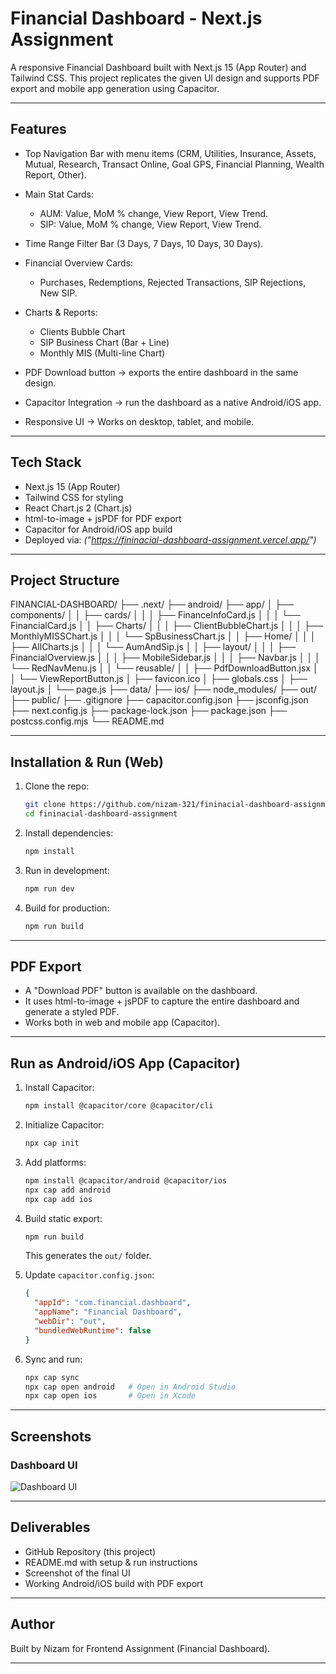 # Financial Dashboard - Next.js Assignment

A responsive Financial Dashboard built with Next.js 15 (App Router) and Tailwind CSS.
This project replicates the given UI design and supports PDF export and mobile app generation using Capacitor.

---

## Features

* Top Navigation Bar with menu items (CRM, Utilities, Insurance, Assets, Mutual, Research, Transact Online, Goal GPS, Financial Planning, Wealth Report, Other).
* Main Stat Cards:

  * AUM: Value, MoM % change, View Report, View Trend.
  * SIP: Value, MoM % change, View Report, View Trend.
* Time Range Filter Bar (3 Days, 7 Days, 10 Days, 30 Days).
* Financial Overview Cards:

  * Purchases, Redemptions, Rejected Transactions, SIP Rejections, New SIP.
* Charts & Reports:

  * Clients Bubble Chart
  * SIP Business Chart (Bar + Line)
  * Monthly MIS (Multi-line Chart)
* PDF Download button → exports the entire dashboard in the same design.
* Capacitor Integration → run the dashboard as a native Android/iOS app.
* Responsive UI → Works on desktop, tablet, and mobile.

---

## Tech Stack

* Next.js 15 (App Router)
* Tailwind CSS for styling
* React Chart.js 2 (Chart.js)
* html-to-image + jsPDF for PDF export
* Capacitor for Android/iOS app build
* Deployed via: *("https://fininacial-dashboard-assignment.vercel.app/")*

---

## Project Structure

FINANCIAL-DASHBOARD/
├── .next/
├── android/
├── app/
│   ├── components/
│   │   ├── cards/
│   │   │   ├── FinanceInfoCard.js
│   │   │   └── FinancialCard.js
│   │   ├── Charts/
│   │   │   ├── ClientBubbleChart.js
│   │   │   ├── MonthlyMISSChart.js
│   │   │   └── SpBusinessChart.js
│   │   ├── Home/
│   │   │   ├── AllCharts.js
│   │   │   └── AumAndSip.js
│   │   ├── layout/
│   │   │   ├── FinancialOverview.js
│   │   │   ├── MobileSidebar.js
│   │   │   ├── Navbar.js
│   │   │   └── RedNavMenu.js
│   │   └── reusable/
│   │       ├── PdfDownloadButton.jsx
│   │       └── ViewReportButton.js
│   ├── favicon.ico
│   ├── globals.css
│   ├── layout.js
│   └── page.js
├── data/
├── ios/
├── node_modules/
├── out/
├── public/
├── .gitignore
├── capacitor.config.json
├── jsconfig.json
├── next.config.js
├── package-lock.json
├── package.json
├── postcss.config.mjs
└── README.md


---

## Installation & Run (Web)

1. Clone the repo:

   ```bash
   git clone https://github.com/nizam-321/fininacial-dashboard-assignment.git
   cd fininacial-dashboard-assignment
   ```

2. Install dependencies:

   ```bash
   npm install
   ```

3. Run in development:

   ```bash
   npm run dev
   ```

4. Build for production:

   ```bash
   npm run build
   ```

---

## PDF Export

* A "Download PDF" button is available on the dashboard.
* It uses html-to-image + jsPDF to capture the entire dashboard and generate a styled PDF.
* Works both in web and mobile app (Capacitor).

---

## Run as Android/iOS App (Capacitor)

1. Install Capacitor:

   ```bash
   npm install @capacitor/core @capacitor/cli
   ```

2. Initialize Capacitor:

   ```bash
   npx cap init
   ```

3. Add platforms:

   ```bash
   npm install @capacitor/android @capacitor/ios
   npx cap add android
   npx cap add ios
   ```

4. Build static export:

   ```bash
   npm run build
   ```

   This generates the `out/` folder.

5. Update `capacitor.config.json`:

   ```json
   {
     "appId": "com.financial.dashboard",
     "appName": "Financial Dashboard",
     "webDir": "out",
     "bundledWebRuntime": false
   }
   ```

6. Sync and run:

   ```bash
   npx cap sync
   npx cap open android   # Open in Android Studio
   npx cap open ios       # Open in Xcode
   ```

---

## Screenshots

### Dashboard UI

![Dashboard UI]([./public/Screenshot%201.png](https://github.com/nizam-321/fininacial-dashboard-assignment/blob/main/public/Screenshot.png))



---

## Deliverables

* GitHub Repository (this project)
* README.md with setup & run instructions
* Screenshot of the final UI
* Working Android/iOS build with PDF export

---

## Author

Built by Nizam for Frontend Assignment (Financial Dashboard).

---

